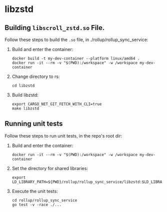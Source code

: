 # libzstd

## Building `libscroll_zstd.so` File.

Follow these steps to build the `.so` file, in ./rollup/rollup_sync_service:

1. Build and enter the container:
    ```
    docker build -t my-dev-container --platform linux/amd64 .
    docker run -it --rm -v "$(PWD):/workspace" -w /workspace my-dev-container
    ```

2. Change directory to rs:
    ```
    cd libzstd
    ```

3. Build libzstd:
    ```
    export CARGO_NET_GIT_FETCH_WITH_CLI=true
    make libzstd
    ```

## Running unit tests

Follow these steps to run unit tests, in the repo's root dir:

1. Build and enter the container:
    ```
    docker run -it --rm -v "$(PWD):/workspace" -w /workspace my-dev-container
    ```

2. Set the directory for shared libraries:
    ```
    export LD_LIBRARY_PATH=${PWD}/rollup/rollup_sync_service/libzstd:$LD_LIBRARY_PATH
    ```

3. Execute the unit tests:
    ```
    cd rollup/rollup_sync_service
    go test -v -race ./...
    ```
